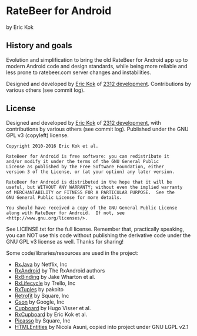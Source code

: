 # RateBeer for Android
by Eric Kok

## History and goals

Evolution and simplification to bring the old RateBeer for Android app up to modern Android code and design standards, while being more reliable and less prone to ratebeer.com server changes and instabilities.

Designed and developed by [Eric Kok](eric@2312.nl) of [2312 development](http://2312.nl). Contributions by various others (see commit log).

## License

Designed and developed by [Eric Kok](eric@2312.nl) of [2312 development](http://2312.nl), with contributions by various others (see commit log). Published under the GNU GPL v3 (copyleft) license.
    
    Copyright 2010-2016 Eric Kok et al.
    
    RateBeer for Android is free software: you can redistribute it 
    and/or modify it under the terms of the GNU General Public 
    License as published by the Free Software Foundation, either 
    version 3 of the License, or (at your option) any later version.

    RateBeer for Android is distributed in the hope that it will be 
    useful, but WITHOUT ANY WARRANTY; without even the implied warranty 
    of MERCHANTABILITY or FITNESS FOR A PARTICULAR PURPOSE.  See the
    GNU General Public License for more details.

    You should have received a copy of the GNU General Public License
    along with RateBeer for Android.  If not, see 
    <http://www.gnu.org/licenses/>.
    
See LICENSE.txt for the full license. Remember that, practically speaking,  you can NOT use this code without publishing the derivative code under the GNU GPL v3 license as well. Thanks for sharing!

Some code/libraries/resources are used in the project:

*  [RxJava](https://github.com/ReactiveX/RxJava) by Netflix, Inc
*  [RxAndroid](https://github.com/ReactiveX/RxAndroid) by The RxAndroid authors
*  [RxBinding](https://github.com/JakeWharton/RxBinding) by Jake Wharton et al.
*  [RxLifecycle](https://github.com/trello/RxLifecycle) by Trello, Inc
*  [RxTuples](https://github.com/pakoito/RxTuples) by pakoito
*  [Retrofit](http://square.github.io/retrofit/) by Square, Inc
*  [Gson](https://github.com/google/gson) by Google, Inc
*  [Cupboard](https://bitbucket.org/littlerobots/cupboard) by Hugo Visser et al.
*  [RxCupboard](https://github.com/erickok/RxCupboard) by Eric Kok et al.
*  [Picasso](http://square.github.io/picasso/) by Square, Inc
*  [HTMLEntities](http://sourceforge.net/projects/htmlentities/) by Nicola Asuni, copied into project under GNU LGPL v2.1
